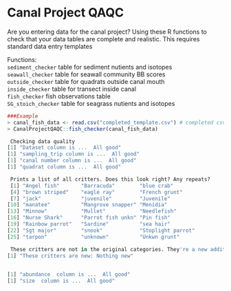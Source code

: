 # Canal Project QAQC

Are you entering data for the canal project? Using these R functions to check that your data tables are complete and realistic. This requires standard data entry templates

Functions:</br>
```sediment_checker``` table for sediment nutients and isotopes </br>
```seawall_checker``` table for seawall community BB scores</br>
```outside_checker``` table for quadrats outside canal mouth</br>
```inside_checker``` table for transect inside canal</br>
```fish_checker``` fish observations table</br>
```SG_stoich_checker``` table for seagrass nutients and isotopes</br>

``` R
###Example
> canal_fish_data <- read.csv("completed_template.csv") # completed csv for, in this case, fish observations inside canal
> CanalProjectQAQC::fish_checker(canal_fish_data)

 Checking data quality 
[1] "Dataset column is ...  All good"
[1] "sampling_trip column is ...  All good"
[1] "canal number column is ...  All good"
[1] "quadrat column is ...  All good"

 Prints a list of all critters. Does this look right? Any repeats?
 [1] "Angel fish"       "Barracuda"        "blue crab"       
 [4] "brown striped"    "eagle ray"        "French grunt"    
 [7] "jack"             "juvenile"         "Juvenile"        
[10] "manatee"          "Mangrove snapper" "Menidia"         
[13] "Minnow"           "Mullet"           "Needlefish"      
[16] "Nurse Shark"      "Parrot fish unkn" "Pin fish"        
[19] "Rainbow parrot"   "Sardine"          "sea hair"        
[22] "Sgt major"        "snook"            "Stoplight parrot"
[25] "tarpon"           "unknown"          "Unkwn grunt"     

 These critters are not in the original categories. They're a new addition or you're spelling names differently 
[1] "These critters are new: Nothing new"

 
[1] "abundance  column is ...  All good"
[1] "size  column is ...  All good"

```

